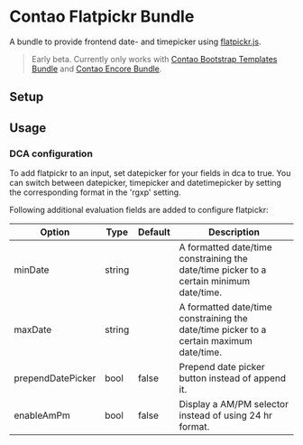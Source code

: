 # Contao Flatpickr Bundle

A bundle to provide frontend date- and timepicker using [flatpickr.js](https://flatpickr.js.org).

> Early beta. Currently only works with [Contao Bootstrap Templates Bundle](https://github.com/heimrichhannot/contao-bootstrap-templates-bundle) and [Contao Encore Bundle](https://github.com/heimrichhannot/contao-encore-bundle).

## Setup

## Usage

### DCA configuration

To add flatpickr to an input, set datepicker for your fields in dca to true. You can switch between datepicker, timepicker and datetimepicker by setting the corresponding format in the 'rgxp' setting.

Following additional evaluation fields are added to configure flatpickr:

Option            | Type   | Default | Description
----------------- | ------ | ------- | -----------
minDate           | string |         | A formatted date/time constraining the date/time picker to a certain minimum date/time.
maxDate           | string |         | A formatted date/time constraining the date/time picker to a certain maximum date/time.
prependDatePicker | bool   | false   | Prepend date picker button instead of append it.
enableAmPm        | bool   | false   | Display a AM/PM selector instead of using 24 hr format.